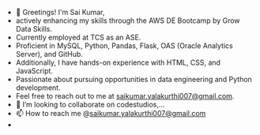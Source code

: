 - 👋 Greetings! I'm Sai Kumar,
- actively enhancing my skills through the AWS DE Bootcamp by Grow Data Skills.
- Currently employed at TCS as an ASE.
- Proficient in MySQL, Python, Pandas, Flask, OAS (Oracle Analytics Server), and GitHub.
- Additionally, I have hands-on experience with HTML, CSS, and JavaScript.
- Passionate about pursuing opportunities in data engineering and Python development.
- Feel free to reach out to me at saikumar.yalakurthi007@gmail.com.
- 💞️ I’m looking to collaborate on codestudios,...
- 📫 How to reach me  @saikumar.yalakurthi007@gmail.com
- 

<!---
12saikumar8/12saikumar8 is a ✨ special ✨ repository because its `README.md` (this file) appears on your GitHub profile.
You can click the Preview link to take a look at your changes.
--->

